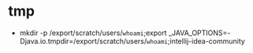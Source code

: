 # tmp

* mkdir -p /export/scratch/users/`whoami`;export _JAVA_OPTIONS=-Djava.io.tmpdir=/export/scratch/users/`whoami`;intellij-idea-community
